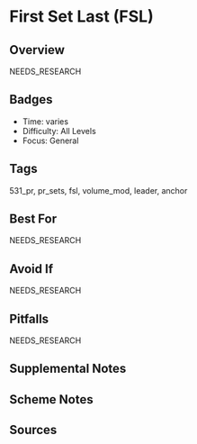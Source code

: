 # First Set Last (FSL)


## Overview
NEEDS_RESEARCH

## Badges
- Time: varies
- Difficulty: All Levels
- Focus: General

## Tags
531_pr, pr_sets, fsl, volume_mod, leader, anchor

## Best For
NEEDS_RESEARCH

## Avoid If
NEEDS_RESEARCH

## Pitfalls
NEEDS_RESEARCH

## Supplemental Notes


## Scheme Notes


## Sources

